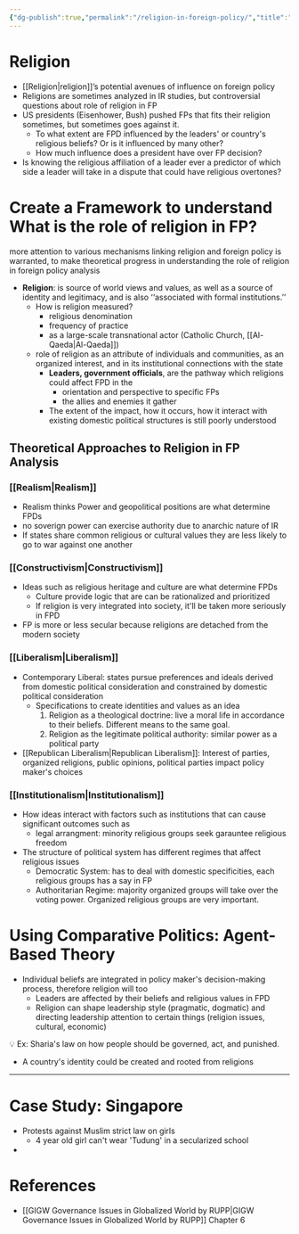 ```yaml
---
{"dg-publish":true,"permalink":"/religion-in-foreign-policy/","title":"Religion in Foreign Policy"}
---
```



# Religion
- [[Religion\|religion]]’s potential avenues of influence on foreign policy
- Religions are sometimes analyzed in IR studies, but controversial questions about role of religion in FP
- US presidents (Eisenhower, Bush) pushed FPs that fits their religion sometimes, but sometimes goes against it.
    - To what extent are FPD influenced by the leaders' or country's religious beliefs? Or is it influenced by many other?
    - How much influence does a president have over FP decision?
- Is knowing the religious affiliation of a leader ever a predictor of which side a leader will take in a dispute that could have religious overtones?

# Create a Framework to understand What is the role of religion in FP?

more attention to various mechanisms linking religion and foreign policy is warranted, to make theoretical progress in understanding the role of religion in foreign policy analysis

- **Religion**: is source of world views and values, as well as a source of identity and legitimacy, and is also ‘‘associated with formal institutions.’’
    - How is religion measured?
        - religious denomination
        - frequency of practice
        - as a large-scale transnational actor (Catholic Church, [[Al-Qaeda\|Al-Qaeda]])
    - role of religion as an attribute of individuals and communities, as an organized interest, and in its institutional connections with the state
        - **Leaders, government officials**, are the pathway which religions could affect FPD in the
            - orientation and perspective to specific FPs
            - the allies and enemies it gather
        - The extent of the impact, how it occurs, how it interact with existing domestic political structures is still poorly understood

## Theoretical Approaches to Religion in FP Analysis

### [[Realism\|Realism]]

- Realism thinks Power and geopolitical positions are what determine FPDs
- no soverign power can exercise authority due to anarchic nature of IR
- If states share common religious or cultural values they are less likely to go to war against one another

### [[Constructivism\|Constructivism]]

- Ideas such as religious heritage and culture are what determine FPDs
    - Culture provide logic that are can be rationalized and prioritized
    - If religion is very integrated into society, it'll be taken more seriously in FPD
- FP is more or less secular because religions are detached from the modern society

### [[Liberalism\|Liberalism]]

- Contemporary Liberal: states pursue preferences and ideals derived from domestic political consideration and constrained by domestic political consideration
    - Specifications to create identities and values as an idea
        1. Religion as a theological doctrine: live a moral life in accordance to their beliefs. Different means to the same goal.
        2. Religion as the legitimate political authority: similar power as a political party
- [[Republican Liberalism\|Republican Liberalism]]: Interest of parties, organized religions, public opinions, political parties impact policy maker's choices

### [[Institutionalism\|Institutionalism]]

- How ideas interact with factors such as institutions that can cause significant outcomes such as
    - legal arrangment: minority religious groups seek garauntee religious freedom
- The structure of political system has different regimes that affect religious issues
    - Democratic System: has to deal with domestic specificities, each religious groups has a say in FP
    - Authoritarian Regime: majority organized groups will take over the voting power. Organized religious groups are very important.

# Using Comparative Politics: Agent-Based Theory

- Individual beliefs are integrated in policy maker's decision-making process, therefore religion will too
    - Leaders are affected by their beliefs and religious values in FPD
    - Religion can shape leadership style (pragmatic, dogmatic) and directing leadership attention to certain things (religion issues, cultural, economic)


💡 Ex: Sharia's law on how people should be governed, act, and punished.



- A country's identity could be created and rooted from religions

---

# Case Study: Singapore

- Protests against Muslim strict law on girls
    - 4 year old girl can't wear 'Tudung' in a secularized school
-



# References
- [[GIGW Governance Issues in Globalized World by RUPP\|GIGW Governance Issues in Globalized World by RUPP]] Chapter 6